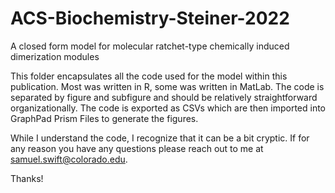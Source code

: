 # ACS-Biochemistry-Steiner-2022
A closed form model for molecular ratchet-type chemically induced dimerization modules

This folder encapsulates all the code used for the model within this publication. Most was written in R, some was written in MatLab.
The code is separated by figure and subfigure and should be relatively straightforward organizationally. 
The code is exported as CSVs which are then imported into GraphPad Prism Files to generate the figures. 

While I understand the code, I recognize that it can be a bit cryptic. If for any reason you have any questions please reach out to me at
samuel.swift@colorado.edu.

Thanks!
